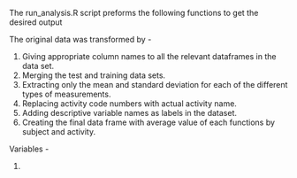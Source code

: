 The run_analysis.R script preforms the following functions to get the desired output 

The original data was transformed by - 

1.  Giving appropriate column names to all the relevant dataframes in the data set.
2.  Merging the test and training data sets.
3.  Extracting only the mean and standard deviation for each of the different types of measurements.
4.  Replacing activity code numbers with actual activity name.
5.  Adding descriptive variable names as labels in the dataset.
6.  Creating the final data frame with average value of each functions by subject and activity.

Variables -

1. 

